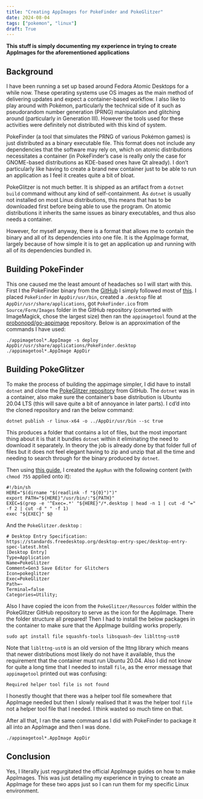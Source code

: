 ```yaml
---
title: "Creating AppImages for PokeFinder and PokeGlitzer"
date: 2024-08-04
tags: ["pokemon", "linux"]
draft: True
---
```


**This stuff is simply documenting my experience in trying to create AppImages for the aforementioned applications**

## Background

I have been running a set up based around Fedora Atomic Desktops for a while now. These operating systems use OS images as the main method of delivering updates and expect a container-based workflow. I also like to play around with Pokémon, particularly the technical side of it such as pseudorandom number generation (PRNG) manipulation and glitching around (particularly in Generation III). However the tools used for these activities were definitely not distributed with this kind of system. 

PokeFinder (a tool that simulates the PRNG of various Pokémon games) is just distributed as a binary executable file. This format does not include any dependencies that the software may rely on, which on atomic distributions necessitates a container (in PokeFinder’s case is really only the case for GNOME-based distributions as KDE-based ones have Qt already). I don’t particularly like having to create a brand new container just to be able to run an application as I feel it creates quite a bit of bloat.

PokeGlitzer is not much better. It is shipped as an artifact from a `dotnet build` command without any kind of self-containment. As `dotnet` is usually not installed on most Linux distributions, this means that has to be downloaded first before being able to use the program. On atomic distributions it inherits the same issues as binary executables, and thus also needs a container.

However, for myself anyway, there is a format that allows me to contain the binary and all of its dependencies into one file. It is the AppImage format, largely because of how simple it is to get an application up and running with all of its dependencies bundled in.

## Building PokeFinder

This one caused me the least amount of headaches so I will start with this. First I the PokeFinder binary from the [GitHub](https://github.com/Admiral-Fish/PokeFinder) I simply followed most of [this](https://docs.appimage.org/packaging-guide/from-source/native-binaries.html). I placed `PokeFinder` in `AppDir/usr/bin`, created a `.desktop` file at `AppDir/usr/share/applications`, got `PokeFinder.ico` from `Source/Form/Images` folder in the GitHub repository (converted with ImageMagick, chose the largest size) then ran the `appimagetool` found at the [probonopd/go-appimage](https://github.com/probonopd/go-appimage) repository. Below is an approximation of the commands I have used:

```
./appimagetool*.AppImage -s deploy AppDir/usr/share/applications/PokeFinder.desktop
./appimagetool*.AppImage AppDir
```

## Building PokeGlitzer

To make the process of building the appimage simpler, I did have to install `dotnet` and clone the [PokeGlitzer repository](https://github.com/E-Sh4rk/PokeGlitzer) from GitHub. The `dotnet` was in a container, also make sure the container’s base distribution is Ubuntu 20.04 LTS (this will save quite a bit of annoyance in later parts). I cd’d into the cloned repository and ran the below command:

```
dotnet publish -r linux-x64 -o ../AppDir/usr/bin --sc true
```

This produces a folder that contains a lot of files, but the most important thing about it is that it bundles `dotnet` within it eliminating the need to download it separately. In theory the job is already done by that folder full of files but it does not feel elegant having to zip and unzip that all the time and needing to search through for the binary produced by `dotnet`.

Then using [this guide](https://github.com/AppImage/AppImageKit/wiki/Bundling-.NET-Core-apps#bundling-within-a-docker-container), I created the `AppRun` with the following content (with `chmod 755` applied onto it):

```
#!/bin/sh
HERE="$(dirname "$(readlink -f "${0}")")"
export PATH="${HERE}"/usr/bin/:"${PATH}"
EXEC=$(grep -e '^Exec=.*' "${HERE}"/*.desktop | head -n 1 | cut -d "=" -f 2 | cut -d " " -f 1)
exec "${EXEC}" $@
```

And the `PokeGlitzer.desktop` :
```
# Desktop Entry Specification: https://standards.freedesktop.org/desktop-entry-spec/desktop-entry-spec-latest.html
[Desktop Entry]
Type=Application
Name=PokeGlitzer
Comment=Gen3 Save Editor for Glitchers
Icon=pokeglitzer
Exec=PokeGlitzer
Path=~
Terminal=false
Categories=Utility;
```

Also I have copied the icon from the `PokeGlitzer/Resources` folder within the PokeGlitzer GitHub repository to serve as the icon for the AppImage. There the folder structure all prepared! Then I had to install the below packages in the container to make sure that the AppImage building works properly.

```
sudo apt install file squashfs-tools libsquash-dev liblttng-ust0
```

Note that `liblttng-ust0` is an old version of the lttng library which means that newer distributions most likely do not have it available, thus the requirement that the container must run Ubuntu 20.04. Also I did not know for quite a long time that I needed to install `file`, as the error message that `appimagetool` printed out was confusing:

```
Required helper tool file is not found
```

I honestly thought that there was a helper tool file somewhere that AppImage needed but then I slowly realised that it was the helper tool `file` not a helper tool file that I needed. I think wasted so much time on that.

After all that, I ran the same command as I did with PokeFinder to package it all into an AppImage and then I was done.

```
./appimagetool*.AppImage AppDir
```

## Conclusion

Yes, I literally just regurgitated the official AppImage guides on how to make AppImages. This was just detailing my experience in trying to create an AppImage for these two apps just so I can run them for my specific Linux environment.